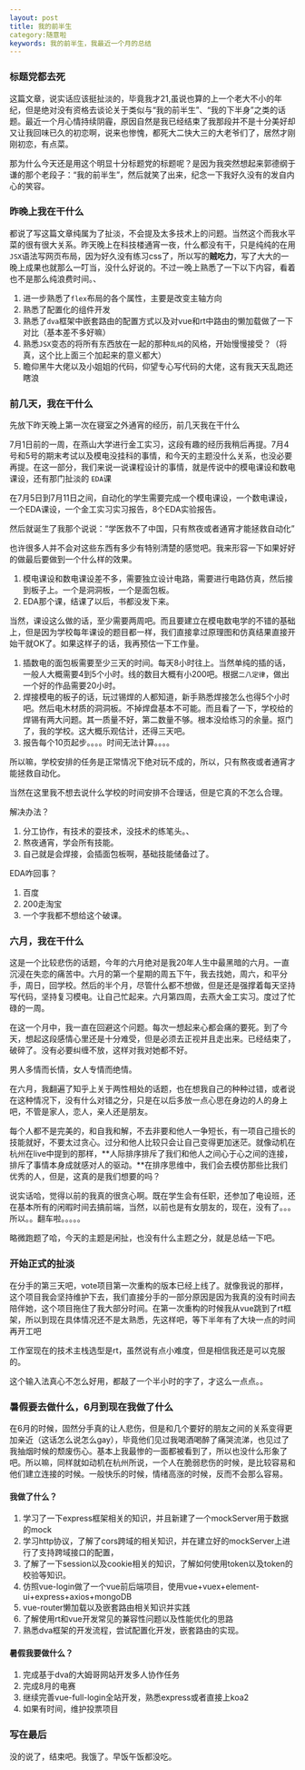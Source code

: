 ```yaml
---
layout: post
title: 我的前半生
category:随意啦
keywords: 我的前半生，我最近一个月的总结
---
```


### 标题党都去死
    
这篇文章，说实话应该挺扯淡的，毕竟我才21,虽说也算的上一个老大不小的年纪，但是绝对没有资格去谈论关于类似与“我的前半生”、“我的下半身”之类的话题。最近一个月心情持续阴霾，原因自然是我已经结束了我那段并不是十分美好却又让我回味已久的初恋啊，说来也惨愧，都死大二快大三的大老爷们了，居然才刚刚初恋，有点菜。
    
那为什么今天还是用这个明显十分标题党的标题呢？是因为我突然想起来郭德纲于谦的那个老段子：“我的前半生”，然后就笑了出来，纪念一下我好久没有的发自内心的笑容。

### 昨晚上我在干什么

都说了写这篇文章纯属为了扯淡，不会提及太多技术上的问题。当然这个而我水平菜的很有很大关系。昨天晚上在科技楼通宵一夜，什么都没有干，只是纯纯的在用`JSX`语法写网页布局，因为好久没有练习css了，所以写的**贼吃力**，写了大大的一晚上成果也就那么一叮当，没什么好说的。不过一晚上熟悉了一下以下内容，看着也不是那么纯浪费时间。、

1. 进一步熟悉了`flex`布局的各个属性，主要是改变主轴方向
2. 熟悉了配置化的组件开发
3. 熟悉了`dva`框架中嵌套路由的配置方式以及对vue和rt中路由的懒加载做了一下对比（基本差不多好嘛）
4. 熟悉`JSX`变态的将所有东西放在一起的那种`乱炖`的风格，开始慢慢接受？（将真，这个比上面三个加起来的意义都大）
5. 瞻仰黑牛大佬以及小姐姐的代码，仰望专心写代码的大佬，这有我天天乱跑还瞎浪

### 前几天，我在干什么

先放下昨天晚上第一次在寝室之外通宵的经历，前几天我在干什么

7月1日前的一周，在燕山大学进行金工实习，这段有趣的经历我稍后再提。7月4号和5号的期末考试以及模电没挂科的事情，和今天的主题没什么关系，也没必要再提。在这一部分，我们来说一说课程设计的事情，就是传说中的模电课设和数电课设，还有那门扯淡的 `EDA`课

在7月5日到7月11日之间，自动化的学生需要完成一个模电课设，一个数电课设，一个EDA课设，一个金工实习实习报告，8个EDA实验报告。

然后就诞生了我那个说说：“学医救不了中国，只有熬夜或者通宵才能拯救自动化”

也许很多人并不会对这些东西有多少有特别清楚的感觉吧。我来形容一下如果好好的做最后要做到一个什么样的效果。

1. 模电课设和数电课设差不多，需要独立设计电路，需要进行电路仿真，然后接到板子上。一个是洞洞板，一个是面包板。
2. EDA那个课，结课了以后，书都没发下来。

当然，课设这么做的话，至少需要两周吧。而且要建立在模电数电学的不错的基础上，但是因为学校每年课设的题目都一样，我们直接拿过原理图和仿真结果直接开始干就OK了。如果这样子的话，我再预估一下工作量。
1. 插数电的面包板需要至少三天的时间。每天8小时往上。当然单纯的插的话，一般人大概需要4到5个小时。线的数目大概有小200吧。根据`二八定律`，做出一个好的作品需要20小时。
2. 焊接模电的板子的话，玩过锡焊的人都知道，新手熟悉焊接怎么也得5个小时吧。然后电木材质的洞洞板。不掉焊盘基本不可能。而且看了一下，学校给的焊锡有两大问题。其一质量不好，第二数量不够。根本没给练习的余量。抠门了，我的学校。这大概乐观估计，还得三天吧。
3. 报告每个10页起步。。。。时间无法计算。。。。

所以嘛，学校安排的任务是正常情况下绝对玩不成的，所以，只有熬夜或者通宵才能拯救自动化。

当然在这里我不想去说什么学校的时间安排不合理话，但是它真的不怎么合理。

解决办法？

1. 分工协作，有技术的耍技术，没技术的练笔头。、
2. 熬夜通宵，学会所有技能。
3. 自己就是会焊接，会插面包板啊，基础技能储备过了。

EDA咋回事？
1. 百度
2. 200走淘宝
3. 一个字我都不想给这个破课。

### 六月，我在干什么

这是一个比较悲伤的话题，今年的六月绝对是我20年人生中最黑暗的六月。一直沉浸在失恋的痛苦中。六月的第一个星期的周五下午，我去找她，周六，和平分手，周日，回学校。然后的半个月，尽管什么都不想做，但是还是强撑着每天坚持写代码，坚持复习模电。让自己忙起来。六月第四周，去燕大金工实习。度过了忙碌的一周。

在这一个月中，我一直在回避这个问题。每次一想起来心都会痛的要死。到了今天，想起这段感情心里还是十分难受，但是必须去正视并且走出来。已经结束了，破碎了。没有必要纠缠不放，这样对我对她都不好。

男人多情而长情，女人专情而绝情。

在六月，我翻遍了知乎上关于两性相处的话题，也在想我自己的种种过错，或者说在这种情况下，没有什么对错之分，只是在以后多放一点心思在身边的人的身上吧，不管是家人，恋人，亲人还是朋友。

每个人都不是完美的，和自我和解，不去非要和他人一争短长，有一项自己擅长的技能就好，不要太过贪心。过分和他人比较只会让自己变得更加迷茫。就像动机在杭州在live中提到的那样，**人际排序排斥了我们和他人之间心于心之间的连接，排斥了事情本身成就感对人的驱动。**在排序思维中，我们会去模仿那些比我们优秀的人，但是，这真的是我们想要的吗？

说实话哈，觉得以前的我真的很贪心啊。既在学生会有任职，还参加了电设班，还在基本所有的闲暇时间去搞前端，当然，以前也是有女朋友的，现在，没有了。。。所以。。翻车啦。。。。。

略微跑题了哈，今天的主题是闲扯，也没有什么主题之分，就是总结一下吧。

### 开始正式的扯淡

在分手的第三天吧，vote项目第一次重构的版本已经上线了。就像我说的那样，这个项目我会坚持维护下去，我们直接分手的一部分原因是因为我真的没有时间去陪伴她，这个项目拖住了我大部分时间。在第一次重构的时候我从vue跳到了rt框架，所以到现在具体情况还不是太熟悉，先这样吧，等下半年有了大块一点的时间再开工吧

工作室现在的技术主栈选型是rt，虽然说有点小难度，但是相信我还是可以克服的。

这个输入法真心不怎么好用，都敲了一个半小时的字了，才这么一点点。。

### 暑假要去做什么，6月到现在我做了什么

在6月的时候，固然分手真的让人悲伤，但是和几个要好的朋友之间的关系变得更加亲近（这话怎么说怎么gay），毕竟他们见过我喝酒喝醉了痛哭流涕，也见过了我抽烟时候的颓废伤心。基本上我最惨的一面都被看到了，所以也没什么形象了吧。所以嘛，同样就如动机在杭州所说，一个人在脆弱悲伤的时候，是比较容易和他们建立连接的时候。一般快乐的时候，情绪高涨的时候，反而不会那么容易。

#### 我做了什么？

1. 学习了一下express框架相关的知识，并且新建了一个mockServer用于数据的mock
2. 学习http协议，了解了cors跨域的相关知识，并在建立好的mockServer上进行了支持跨域接口的配置，
3. 了解了一下session以及cookie相关的知识，了解如何使用token以及token的校验等知识。
4. 仿照vue-login做了一个vue前后端项目，使用vue+vuex+element-ui+express+axios+mongoDB
5. vue-router懒加载以及嵌套路由相关知识并实践
6. 了解使用rt和vue开发常见的兼容性问题以及性能优化的思路
5. 熟悉dva框架的开发流程，尝试配置化开发，嵌套路由的实现。

#### 暑假我要做什么？

1. 完成基于dva的大姆哥网站开发多人协作任务
2. 完成8月的电赛
3. 继续完善vue-full-login全站开发，熟悉express或者直接上koa2
4. 如果有时间，维护投票项目


### 写在最后

没的说了，结束吧。我饿了。早饭午饭都没吃。